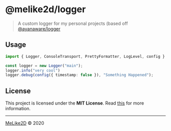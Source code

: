 # @melike2d/logger

> A custom logger for my personal projects (based off [@ayanaware/logger](https://npmjs.com/@ayanaware/logger)

## Usage

```ts
import { Logger, ConsoleTransport, PrettyFormatter, LogLevel, config } from "@melike2d/logger";

const logger = new Logger("main");
logger.info("very cool")
logger.debug(config({ timestamp: false }), "Something Happened");
```

## License

This project is licensed under the **MIT License**. Read [this](/LICENSE) for more information.

---

[MeLike2D](https://melike2d.me/) &copy; 2020
